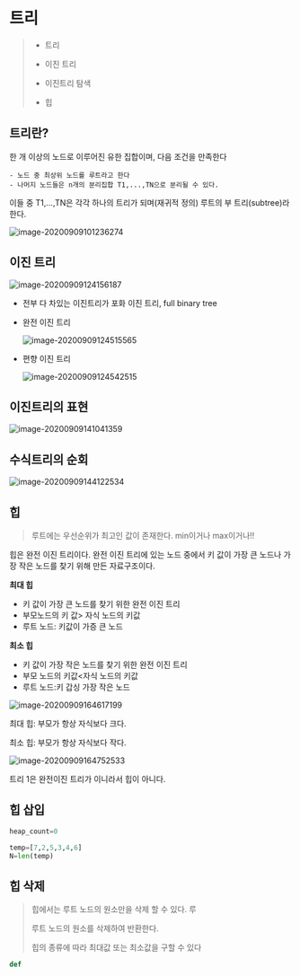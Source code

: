 # 트리

> - 트리
>
> - 이진 트리
>
> - 이진트리 탐색
>
> - 힙





## 트리란?

한 개 이상의 노드로 이루어진 유한 집합이며, 다음 조건을 만족한다

	- 노드 중 최상위 노드를 루트라고 한다
	- 나머지 노드들은 n개의 분리집합 T1,...,TN으로 분리될 수 있다.

이들 중 T1,...,TN은 각각 하나의 트리가 되며(재귀적 정의) 루트의 부 트리(subtree)라 한다.



![image-20200909101236274](0909_트리.assets/image-20200909101236274.png)





## 이진 트리

![image-20200909124156187](0909_트리.assets/image-20200909124156187.png)

- 전부 다 차있는 이진트리가 포화 이진 트리, full binary tree





- 완전 이진 트리

  ![image-20200909124515565](0909_트리.assets/image-20200909124515565.png)





- 편향 이진 트리

  ![image-20200909124542515](0909_트리.assets/image-20200909124542515.png)











## 이진트리의 표현

![image-20200909141041359](0909_트리.assets/image-20200909141041359.png)





## 수식트리의 순회

![image-20200909144122534](0909_트리.assets/image-20200909144122534.png)



## 힙

> 루트에는 우선순위가 최고인 값이 존재한다. min이거나 max이거나!!

힙은 완전 이진 트리이다. 완전 이진 트리에 있는 노드 중에서 키 값이 가장 큰 노드나 가장 작은 노드를 찾기 위해 만든 자료구조이다. 

**최대 힙**

- 키 값이 가장 큰 노드를 찾기 위한 완전 이진 트리
- 부모노드의 키 값> 자식 노드의 키값
- 루트 노드: 키값이 가증 큰 노드

**최소 힙**

- 키 값이 가장 작은 노드를 찾기 위한 완전 이진 트리
- 부모 노드의 키값<자식 노드의 키값
- 루트 노드:키 갑싱 가장 작은 노드

![image-20200909164617199](0909_트리.assets/image-20200909164617199.png)



최대 힙: 부모가 항상 자식보다 크다.

최소 힙: 부모가 항상 자식보다 작다.



![image-20200909164752533](0909_트리.assets/image-20200909164752533.png)



트리 1은 완전이진 트리가 이니라서 힙이 아니다.



## 힙 삽입

```python
heap_count=0

temp=[7,2,5,3,4,6]
N=len(temp)


```







## 힙 삭제

> 힙에서는 루트 노드의 원소만을 삭제 할 수 있다. 루
>
> 루트 노드의 원소를 삭제하여 반환한다.
>
> 힙의 종류에 따라 최대값 또는 최소값을 구할 수 있다

```python
def
```


